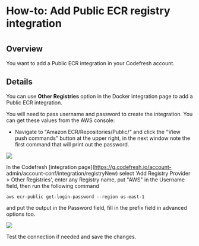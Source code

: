 # How-to: Add Public ECR registry integration

#

## Overview

You want to add a Public ECR integration in your Codefresh account.

## Details

You can use **Other Registries** option in the Docker integration page to add
a Public ECR integration.

You will need to pass username and password to create the integration. You can
get these values from the AWS console:

  * Navigate to "Amazon ECR/Repositories/Public/<repo>" and click the "View push commands" button at the upper right, in the next window note the first command that will print out the password.

![](/attachments/token/ZgWLZOUmiEUk0ZwienyjQOmAd/?name=Selection_656.png)

In the Codefresh [integration page](https://g.codefresh.io/account-
admin/account-conf/integration/registryNew) select 'Add Registry Provider >
Other Registries', enter any Registry name, put "AWS" in the Username field,
then run the following command

`aws ecr-public get-login-password --region us-east-1`

and put the output in the Password field, fill in the prefix field in advanced
options too.

![](/attachments/token/ffh8A8TMJeEqyo17x5kHD2ZY6/?name=Selection_657.png)

Test the connection if needed and save the changes.

